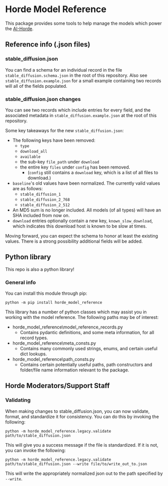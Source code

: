 # Horde Model Reference

This package provides some tools to help manage the models which power the [AI-Horde](https://github.com/db0/AI-Horde).

## Reference info (.json files)
### stable_diffusion.json
You can find a schema for an individual record in the file `stable_diffusion.schema.json` in the root of this repository. Also see `stable_diffusion.example.json` for a small example containing two records will all of the fields populated.
### stable_diffusion.json changes 
You can see two records which include entries for every field, and the associated metadata in `stable_diffusion.example.json` at the root of this repository.

Some key takeaways for the new `stable_diffusion.json`:
- The following keys have been removed:
  - `type`
  - `download_all`
  - `available`
  - the sub-key `file_path` under `download`
  - the entire key `files` under `config` has been removed. 
     - (`config` still contains a `download` key, which is a list of all files to download.) 
- `baseline`'s old values have been normalized. The currently valid values are as follows:
  - `stable_diffusion_1`
  - `stable_diffusion_2_768`
  - `stable_diffusion_2_512`
- An MD5 sum is no longer included. All models (of all types) will have an SHA included from now on.
- `download` entries optionally contain a new key, `known_slow_download`, which indicates this download host is known to be slow at times.

Moving forward, you can expect the schema to honor at least the existing values. There is a strong possibility additional fields will be added.

## Python library
This repo is also a python library!
### General info
You can install this module through pip:
```
python -m pip install horde_model_reference
```
This library has a number of python classes which may assist you in working with the model reference. The following paths may be of interest:
- horde_model_reference\model_reference_records.py
  - Contains pydantic definitions, and some meta information, for all record types.
- horde_model_reference\meta_consts.py
  - Contains many commonly used strings, enums, and certain useful dict lookups.
- horde_model_reference\path_consts.py
  - Contains certain potentially useful paths, path constructors and folder/file name information relevant to the package.
## Horde Moderators/Support Staff

### Validating
When making changes to stable_diffusion.json, you can now validate, format, and standardize it for consistency. You can do this by invoking the following:
```
python -m horde_model_reference.legacy.validate path/to/stable_diffusion.json
```
This will give you a success message if the file is standardized. If it is not, you can invoke the following:
```
python -m horde_model_reference.legacy.validate path/to/stable_diffusion.json --write file/to/write_out_to.json
```
This will write the appropriately normalized json out to the path specified by `--write`.

